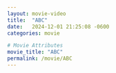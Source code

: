 ```yaml
---
layout: movie-video
title:  "ABC"
date:   2024-12-01 21:25:08 -0600
categories: movie

# Movie Attributes
movie_title: "ABC"
permalink: /movie/ABC
---
```

